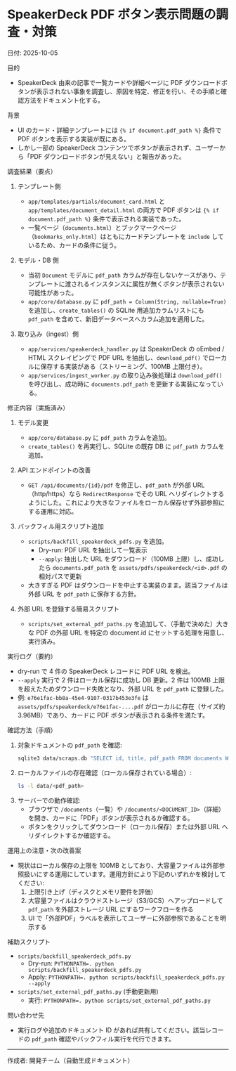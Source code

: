 # SpeakerDeck PDF ボタン表示問題の調査・対策

日付: 2025-10-05

目的
- SpeakerDeck 由来の記事で一覧カードや詳細ページに PDF ダウンロードボタンが表示されない事象を調査し、原因を特定、修正を行い、その手順と確認方法をドキュメント化する。

背景
- UI のカード・詳細テンプレートには `{% if document.pdf_path %}` 条件で PDF ボタンを表示する実装が既にある。
- しかし一部の SpeakerDeck コンテンツでボタンが表示されず、ユーザーから「PDF ダウンロードボタンが見えない」と報告があった。

調査結果（要点）
1. テンプレート側
   - `app/templates/partials/document_card.html` と `app/templates/document_detail.html` の両方で PDF ボタンは `{% if document.pdf_path %}` 条件で表示される実装であった。
   - 一覧ページ（`documents.html`）とブックマークページ（`bookmarks_only.html`）はともにカードテンプレートを `include` しているため、カードの条件に従う。

2. モデル・DB 側
   - 当初 `Document` モデルに `pdf_path` カラムが存在しないケースがあり、テンプレートに渡されるインスタンスに属性が無くボタンが表示されない可能性があった。
   - `app/core/database.py` に `pdf_path = Column(String, nullable=True)` を追加し、`create_tables()` の SQLite 用追加カラムリストにも `pdf_path` を含めて、新旧データベースへカラム追加を適用した。

3. 取り込み（ingest）側
   - `app/services/speakerdeck_handler.py` は SpeakerDeck の oEmbed / HTML スクレイピングで PDF URL を抽出し、`download_pdf()` でローカルに保存する実装がある（ストリーミング、100MB 上限付き）。
   - `app/services/ingest_worker.py` の取り込み後処理は `download_pdf()` を呼び出し、成功時に `documents.pdf_path` を更新する実装になっている。

修正内容（実施済み）
1. モデル変更
   - `app/core/database.py` に `pdf_path` カラムを追加。
   - `create_tables()` を再実行し、SQLite の既存 DB に `pdf_path` カラムを追加。

2. API エンドポイントの改善
   - `GET /api/documents/{id}/pdf` を修正し、`pdf_path` が外部 URL（http/https）なら `RedirectResponse` でその URL へリダイレクトするようにした。これにより大きなファイルをローカル保存せず外部参照にする運用に対応。

3. バックフィル用スクリプト追加
   - `scripts/backfill_speakerdeck_pdfs.py` を追加。
     - Dry-run: PDF URL を抽出して一覧表示
     - `--apply`: 抽出した URL をダウンロード（100MB 上限）し、成功したら `documents.pdf_path` を `assets/pdfs/speakerdeck/<id>.pdf` の相対パスで更新
   - 大きすぎる PDF はダウンロードを中止する実装のまま。該当ファイルは外部 URL を `pdf_path` に保存する方針。

4. 外部 URL を登録する簡易スクリプト
   - `scripts/set_external_pdf_paths.py` を追加して、（手動で決めた）大きな PDF の外部 URL を特定の document.id にセットする処理を用意し、実行済み。

実行ログ（要約）
- dry-run で 4 件の SpeakerDeck レコードに PDF URL を検出。
- `--apply` 実行で 2 件はローカル保存に成功し DB 更新。2 件は 100MB 上限を超えたためダウンロード失敗となり、外部 URL を `pdf_path` に登録した。
- 例: `e76e1fac-bb8a-45e4-9107-0317b453e3fe` は `assets/pdfs/speakerdeck/e76e1fac-....pdf` がローカルに存在（サイズ約3.96MB）であり、カードに PDF ボタンが表示される条件を満たす。

確認方法（手順）
1. 対象ドキュメントの `pdf_path` を確認:
   ```sh
   sqlite3 data/scraps.db "SELECT id, title, pdf_path FROM documents WHERE id = '<DOCUMENT_ID>';"
   ```
2. ローカルファイルの存在確認（ローカル保存されている場合）:
   ```sh
   ls -l data/<pdf_path>
   ```
3. サーバーでの動作確認:
   - ブラウザで `/documents`（一覧）や `/documents/<DOCUMENT_ID>`（詳細）を開き、カードに「PDF」ボタンが表示されるか確認する。
   - ボタンをクリックしてダウンロード（ローカル保存）または外部 URL へリダイレクトするか確認する。

運用上の注意・次の改善案
- 現状はローカル保存の上限を 100MB としており、大容量ファイルは外部参照扱いにする運用にしています。運用方針により下記のいずれかを検討してください:
  1. 上限引き上げ（ディスクとメモリ要件を評価）
  2. 大容量ファイルはクラウドストレージ（S3/GCS）へアップロードして `pdf_path` を外部ストレージ URL にするワークフローを作る
  3. UI で「外部PDF」ラベルを表示してユーザーに外部参照であることを明示する

補助スクリプト
- `scripts/backfill_speakerdeck_pdfs.py`
  - Dry-run: `PYTHONPATH=. python scripts/backfill_speakerdeck_pdfs.py`
  - Apply: `PYTHONPATH=. python scripts/backfill_speakerdeck_pdfs.py --apply`
- `scripts/set_external_pdf_paths.py` (手動更新用)
  - 実行: `PYTHONPATH=. python scripts/set_external_pdf_paths.py`

問い合わせ先
- 実行ログや追加のドキュメント ID があれば共有してください。該当レコードの `pdf_path` 確認やバックフィル実行を代行できます。

---

作成者: 開発チーム（自動生成ドキュメント）
